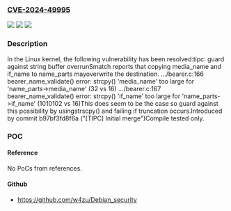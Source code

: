 ### [CVE-2024-49995](https://cve.mitre.org/cgi-bin/cvename.cgi?name=CVE-2024-49995)
![](https://img.shields.io/static/v1?label=Product&message=Linux&color=blue)
![](https://img.shields.io/static/v1?label=Version&message=1da177e4c3f4%3C%208298b6e45fb4%20&color=brighgreen)
![](https://img.shields.io/static/v1?label=Vulnerability&message=n%2Fa&color=brighgreen)

### Description

In the Linux kernel, the following vulnerability has been resolved:tipc: guard against string buffer overrunSmatch reports that copying media_name and if_name to name_parts mayoverwrite the destination. .../bearer.c:166 bearer_name_validate() error: strcpy() 'media_name' too large for 'name_parts->media_name' (32 vs 16) .../bearer.c:167 bearer_name_validate() error: strcpy() 'if_name' too large for 'name_parts->if_name' (1010102 vs 16)This does seem to be the case so guard against this possibility by usingstrscpy() and failing if truncation occurs.Introduced by commit b97bf3fd8f6a ("[TIPC] Initial merge")Compile tested only.

### POC

#### Reference
No PoCs from references.

#### Github
- https://github.com/w4zu/Debian_security

